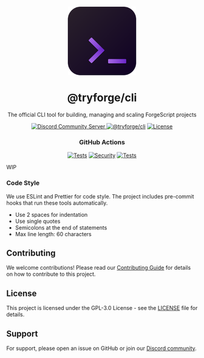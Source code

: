 <!-- Head -->
<p align="center"><img src="./assets/icon/cli.svg" alt="ForgeCLI Logo" width="180" /></p><h1 align="center">@tryforge/cli</h1>

<!-- Hero -->
<p align="center">The official CLI tool for building, managing and scaling ForgeScript projects</p>

<p align="center">
  <!-- Discord Server -->
  <a href="https://discord.gg/2kwueME2sj">
    <img src="https://img.shields.io/discord/997899472610795580?style=for-the-badge&logo=discord&logoColor=white&label=Community&color=090A16" alt="Discord Community Server">
  </a>
  <!-- NPM Registry -->
  <a href="https://npmjs.org/package/@tryforge/cli"><img src="https://img.shields.io/github/package-json/v/tryforge/CLI?label=@tryforge/cli&color=090A16&style=for-the-badge&logo=npm" alt="@tryforge/cli"></a>
  <!-- License -->
  <a href="https://github.com/tryforge/CLI/blob/main/LICENSE"><img src="https://img.shields.io/github/license/tryforge/CLI?style=for-the-badge&logo=github&logoColor=white&label=License&color=090A16" alt="License"/></a>
</p>

<h3 align="center">GitHub Actions</h3>

<!-- Workflows -->
<p align="center">
  <!-- Linting -->
  <a href="https://github.com/tryforge/CLI/actions"><img src="https://img.shields.io/github/actions/workflow/status/tryforge/CLI/linter.yml?branch=main&style=for-the-badge&logo=github&label=Linting" alt="Tests"></a>
  <!-- Security -->
  <a href="https://github.com/tryforge/CLI/actions"><img src="https://img.shields.io/github/actions/workflow/status/tryforge/CLI/security.yml?branch=main&style=for-the-badge&logo=github&label=Security" alt="Security"></a>
  <!-- Tests -->
  <a href="https://github.com/tryforge/CLI/actions"><img src="https://img.shields.io/github/actions/workflow/status/tryforge/CLI/test.yml?branch=main&style=for-the-badge&logo=github&label=Tests" alt="Tests"></a>
</p>

WIP

### Code Style

We use ESLint and Prettier for code style. The project includes pre-commit hooks
that run these tools automatically.

- Use 2 spaces for indentation
- Use single quotes
- Semicolons at the end of statements
- Max line length: 60 characters

## Contributing

We welcome contributions! Please read our
[Contributing Guide](./CONTRIBUTING.md) for details on how to contribute to this
project.

## License

This project is licensed under the GPL-3.0 License - see the [LICENSE](LICENSE)
file for details.

## Support

For support, please open an issue on GitHub or join our
[Discord community](https://discord.gg/2kwueME2sj).
